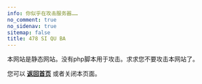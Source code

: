 ```yaml
---
info: 你似乎在攻击服务器……
no_comment: true
no_sidenav: true
sitemap: false
title: 478 SI QU BA
---
```

本网站是静态网站。没有php脚本用于攻击。求求您不要攻击本网站了。

您可以 **[返回首页](/)** 或者关闭本页面。